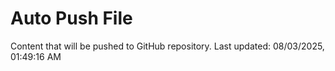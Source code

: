 # Auto Push File

Content that will be pushed to GitHub repository.
Last updated: 08/03/2025, 01:49:16 AM